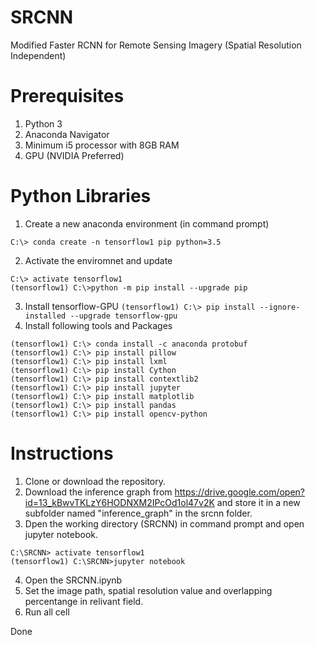 # SRCNN
Modified Faster RCNN for Remote Sensing Imagery (Spatial Resolution Independent)

# Prerequisites 
1. Python 3
2. Anaconda Navigator
3. Minimum i5 processor with 8GB RAM
4. GPU (NVIDIA Preferred)

# Python Libraries
1. Create a new anaconda environment (in command prompt)
  ```
  C:\> conda create -n tensorflow1 pip python=3.5
  ```
2. Activate the enviromnet and update
  ```
  C:\> activate tensorflow1
  (tensorflow1) C:\>python -m pip install --upgrade pip
  ```
3. Install tensorflow-GPU
  ``` (tensorflow1) C:\> pip install --ignore-installed --upgrade tensorflow-gpu ```
4. Install following tools and Packages
  ```
  (tensorflow1) C:\> conda install -c anaconda protobuf
  (tensorflow1) C:\> pip install pillow
  (tensorflow1) C:\> pip install lxml
  (tensorflow1) C:\> pip install Cython
  (tensorflow1) C:\> pip install contextlib2
  (tensorflow1) C:\> pip install jupyter
  (tensorflow1) C:\> pip install matplotlib
  (tensorflow1) C:\> pip install pandas
  (tensorflow1) C:\> pip install opencv-python
  ```
# Instructions
1. Clone or download the repository. 
2. Download the inference graph from https://drive.google.com/open?id=13_kBwvTKLzY6HODNXM2IPcOd1ol47v2K and store it in a new subfolder named "inference_graph" in the srcnn folder.
3. Dpen the working directory (SRCNN) in command prompt and open jupyter notebook.
  ```
  C:\SRCNN> activate tensorflow1
  (tensorflow1) C:\SRCNN>jupyter notebook
  ```
4. Open the SRCNN.ipynb
5. Set the image path, spatial resolution value and overlapping percentange in relivant field.
6. Run all cell


Done

